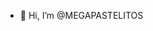 - 👋 Hi, I’m @MEGAPASTELITOS

<!---
MEGAPASTELITOS/MEGAPASTELITOS is a ✨ special ✨ repository because its `README.md` (this file) appears on your GitHub profile.
You can click the Preview link to take a look at your changes.
--->

